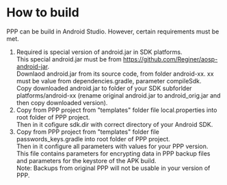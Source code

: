 How to build
============

PPP can be build in Android Studio. However, certain requirements must be met.

1. Required is special version of android.jar in SDK platforms.  
   This special android.jar must be from https://github.com/Reginer/aosp-android-jar.  
   Downlaod android.jar from its source code, from folder android-xx. xx must be value from dependencies.gradle, parameter compileSdk.  
   Copy downloaded android.jar to folder of your SDK subforlder platforms/android-xx (rename original android.jar to android_orig.jar and then copy downloaded version).
2. Copy from PPP project from "templates" folder file local.properties into root folder of PPP project.  
   Then in it cofigure sdk.dir with correct directory of your Android SDK.
3. Copy from PPP project from "templates" folder file passwords_keys.gradle into root folder of PPP project.  
   Then in it configure all parameters with values for your PPP version.  
   This file contains parameters for encrypting data in PPP backup files and parameters for the keystore of the APK build.  
   Note: Backups from original PPP will not be usable in your version of PPP.



